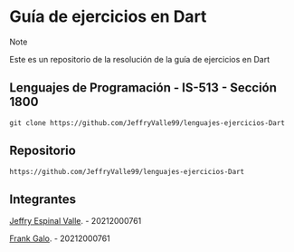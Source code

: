 # Guía de ejercicios en Dart 
> [!NOTE]
> Este es un repositorio de la resolución de la guía de ejercicios en Dart

## Lenguajes de Programación - IS-513 - Sección 1800

```
git clone https://github.com/JeffryValle99/lenguajes-ejercicios-Dart
```
## Repositorio
```
https://github.com/JeffryValle99/lenguajes-ejercicios-Dart
```
## Integrantes
[Jeffry Espinal Valle](https://github.com/JeffryValle99). - 20212000761 

[Frank Galo](https://github.com/JeffryValle99). - 20212000761
